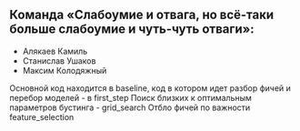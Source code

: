 ## Команда «Слабоумие и отвага, но всё-таки больше слабоумие и чуть-чуть отваги»:
* Алякаев Камиль
* Станислав Ушаков
* Максим Колодяжный

Основной код находится в baseline, код в котором идет разбор фичей и перебор моделей - в first_step
Поиск близких к оптимальным параметров бустинга - grid_search
Отбло фичей по важности feature_selection
